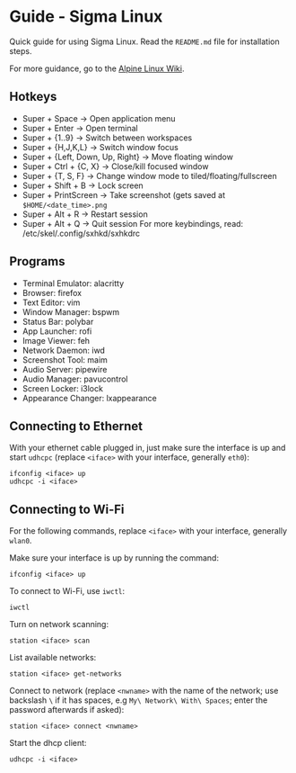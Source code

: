 # Guide - Sigma Linux
Quick guide for using Sigma Linux. Read the `README.md` file for installation steps.

For more guidance, go to the [Alpine Linux Wiki](https://wiki.alpinelinux.org/wiki/Main_Page).

## Hotkeys
- Super + Space -> Open application menu
- Super + Enter -> Open terminal
- Super + {1..9} -> Switch between workspaces
- Super + {H,J,K,L} -> Switch window focus
- Super + {Left, Down, Up, Right} -> Move floating window
- Super + Ctrl + {C, X} -> Close/kill focused window
- Super + {T, S, F} -> Change window mode to tiled/floating/fullscreen
- Super + Shift + B -> Lock screen
- Super + PrintScreen -> Take screenshot (gets saved at `$HOME/<date_time>.png`
- Super + Alt + R -> Restart session
- Super + Alt + Q -> Quit session
For more keybindings, read: /etc/skel/.config/sxhkd/sxhkdrc

## Programs
- Terminal Emulator: alacritty
- Browser: firefox
- Text Editor: vim
- Window Manager: bspwm
- Status Bar: polybar
- App Launcher: rofi
- Image Viewer: feh
- Network Daemon: iwd
- Screenshot Tool: maim
- Audio Server: pipewire
- Audio Manager: pavucontrol
- Screen Locker: i3lock
- Appearance Changer: lxappearance

## Connecting to Ethernet
With your ethernet cable plugged in, just make sure the interface is up and start `udhcpc` (replace `<iface>` with your interface, generally `eth0`):
```
ifconfig <iface> up
udhcpc -i <iface>
```

## Connecting to Wi-Fi
For the following commands, replace `<iface>` with your interface, generally `wlan0`.

Make sure your interface is up by running the command:
```
ifconfig <iface> up
```

To connect to Wi-Fi, use `iwctl`:
```
iwctl
```

Turn on network scanning:
```
station <iface> scan
```

List available networks:
```
station <iface> get-networks
```

Connect to network (replace `<nwname>` with the name of the network; use backslash `\` if it has spaces, e.g `My\ Network\ With\ Spaces`; enter the password afterwards if asked):
```
station <iface> connect <nwname>
```

Start the dhcp client:
```
udhcpc -i <iface>
```
